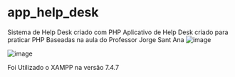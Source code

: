 # app_help_desk
Sistema de  Help Desk criado com PHP
Aplicativo de Help Desk criado para praticar PHP
Baseadas na aula do Professor Jorge Sant Ana
![image](https://user-images.githubusercontent.com/51513403/134710455-817a038b-ff3a-4def-90ec-1da4870f4fd7.png)

![image](https://user-images.githubusercontent.com/51513403/134710543-a281816d-e417-4cb3-b638-ab372225f1a8.png)

Foi Utilizado o XAMPP na versão 7.4.7
